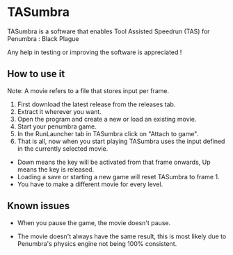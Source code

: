 # TASumbra
TASumbra is a software that enables Tool Assisted Speedrun (TAS) for Penumbra : Black Plague

Any help in testing or improving the software is appreciated !

## How to use it
Note: A movie refers to a file that stores input per frame.

1. First download the latest release from the releases tab.
2. Extract it wherever you want.
3. Open the program and create a new or load an existing movie.
4. Start your penumbra game.
5. In the RunLauncher tab in TASumbra click on "Attach to game".
6. That is all, now when you start playing TASumbra uses the input defined in the currently selected movie.

- Down means the key will be activated from that frame onwards, Up means the key is released.
- Loading a save or starting a new game will reset TASumbra to frame 1.
- You have to make a different movie for every level.

## Known issues
- When you pause the game, the movie doesn't pause.

- The movie doesn't always have the same result, this is most likely due to Penumbra's physics engine not being 100% consistent.
